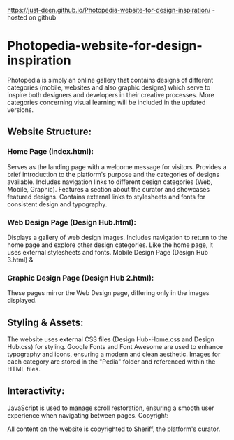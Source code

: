 https://just-deen.github.io/Photopedia-website-for-design-inspiration/ - hosted on github

# Photopedia-website-for-design-inspiration
Photopedia is simply an online gallery that contains designs of different categories (mobile, websites and also graphic designs) which serve to inspire both designers and developers in their creative processes. More categories concerning visual learning will be included in the updated versions.


## Website Structure:

### Home Page (index.html):

Serves as the landing page with a welcome message for visitors.
Provides a brief introduction to the platform's purpose and the categories of designs available.
Includes navigation links to different design categories (Web, Mobile, Graphic).
Features a section about the curator and showcases featured designs.
Contains external links to stylesheets and fonts for consistent design and typography.


### Web Design Page (Design Hub.html):

Displays a gallery of web design images.
Includes navigation to return to the home page and explore other design categories.
Like the home page, it uses external stylesheets and fonts.
Mobile Design Page (Design Hub 3.html) & 


### Graphic Design Page (Design Hub 2.html):

These pages mirror the Web Design page, differing only in the images displayed.


## Styling & Assets:

The website uses external CSS files (Design Hub-Home.css and Design Hub.css) for styling.
Google Fonts and Font Awesome are used to enhance typography and icons, ensuring a modern and clean aesthetic.
Images for each category are stored in the "Pedia" folder and referenced within the HTML files.


## Interactivity:

JavaScript is used to manage scroll restoration, ensuring a smooth user experience when navigating between pages.
Copyright:

All content on the website is copyrighted to Sheriff, the platform's curator.
